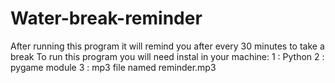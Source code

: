 # Water-break-reminder
After running this program it will remind you after every 30 minutes to take a break
To run this program you will need instal in your machine:
1 : Python
2 : pygame module
3 : mp3 file named reminder.mp3

